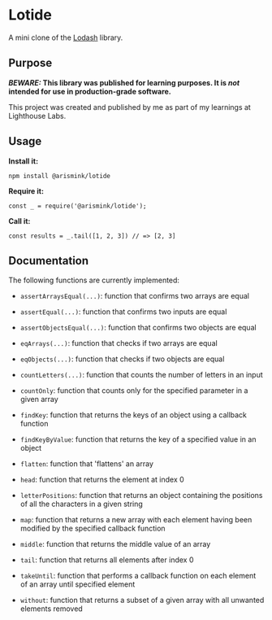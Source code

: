 # Lotide

A mini clone of the [Lodash](https://lodash.com) library.

## Purpose

**_BEWARE:_ This library was published for learning purposes. It is _not_ intended for use in production-grade software.**

This project was created and published by me as part of my learnings at Lighthouse Labs. 

## Usage

**Install it:**

`npm install @arismink/lotide`

**Require it:**

`const _ = require('@arismink/lotide');`

**Call it:**

`const results = _.tail([1, 2, 3]) // => [2, 3]`

## Documentation

The following functions are currently implemented:

* `assertArraysEqual(...)`: function that confirms two arrays are equal
* `assertEqual(...)`: function that confirms two inputs are equal
* `assertObjectsEqual(...)`: function that confirms two objects are equal
* `eqArrays(...)`: function that checks if two arrays are equal
* `eqObjects(...)`: function that checks if two objects are equal

* `countLetters(...)`: function that counts the number of letters in an input
* `countOnly`: function that counts only for the specified parameter in a given array
* `findKey`: function that returns the keys of an object using a callback function
* `findKeyByValue`: function that returns the key of a specified value in an object 
* `flatten`: function that 'flattens' an array
* `head`: function that returns the element at index 0
* `letterPositions`: function that returns an object containing the positions of all the characters in a given string
* `map`: function that returns a new array with each element having been modified by the specified callback function
* `middle`: function that returns the middle value of an array
* `tail`: function that returns all elements after index 0 
* `takeUntil`: function that performs a callback function on each element of an array until specified element
* `without`: function that returns a subset of a given array with all unwanted elements removed
